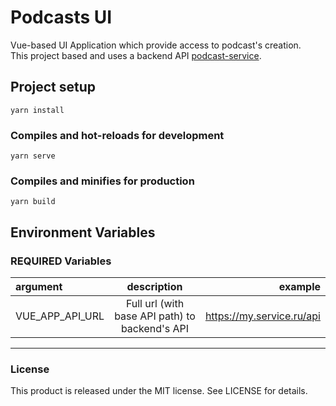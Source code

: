 # Podcasts UI
Vue-based UI Application which provide access to podcast's creation.<br/>
This project based and uses a backend API [podcast-service](https://github.com/DmitryBurnaev/podcast-service).


## Project setup
```
yarn install
```

### Compiles and hot-reloads for development
```
yarn serve
```

### Compiles and minifies for production
```
yarn build
```

## Environment Variables

### REQUIRED Variables

| argument                  | description                                       | example                   |
|:------------------------- |:-------------------------------------------------:| -------------------------:|
| VUE_APP_API_URL           | Full url (with base API path) to backend's API    | https://my.service.ru/api |

* * *

### License

This product is released under the MIT license. See LICENSE for details.
